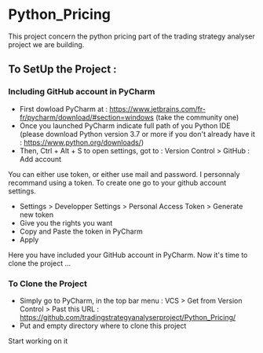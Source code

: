 # Python_Pricing

This project concern the python pricing part of the trading strategy analyser project we are building. 

## To SetUp the Project :
### Including GitHub account in PyCharm

- First dowload PyCharm at : https://www.jetbrains.com/fr-fr/pycharm/download/#section=windows (take the community one)
- Once you launched PyCharm indicate full path of you Python IDE (please download Python version 3.7 or more if you don't already have it : https://www.python.org/downloads/)
- Then, Ctrl + Alt + S to open settings, got to : Version Control > GitHub : Add account

You can either use token, or either use mail and password. I personnaly recommand using a token. To create one go to your github account settings.  
  - Settings > Developper Settings > Personal Access Token > Generate new token
  - Give you the rights you want
  - Copy and Paste the token in PyCharm
  - Apply
  
Here you have included your GitHub account in PyCharm. Now it's time to clone the project ...

### To Clone the Project

- Simply go to PyCharm, in the top bar menu : VCS > Get from Version Control > Past this URL : https://github.com/tradingstrategyanalyserproject/Python_Pricing/
- Put and empty directory where to clone this project


Start working on it 

